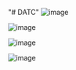 "# DATC" 
![image](https://user-images.githubusercontent.com/46068851/198885638-430e0df0-2132-47d3-8805-e29757791b80.png)

![image](https://user-images.githubusercontent.com/46068851/198885326-5068afc3-90f0-4cd9-8bd2-698b6899ea46.png)

![image](https://user-images.githubusercontent.com/46068851/198885350-0fcbf858-9e4f-4dfd-964c-13780ebc9f33.png)

![image](https://user-images.githubusercontent.com/46068851/198885792-45d32d58-7a83-48b7-b7b2-873ecc1a59d6.png)
